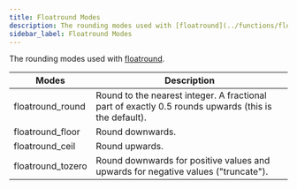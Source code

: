 ```yaml
---
title: Floatround Modes
description: The rounding modes used with [floatround](../functions/floatround.md).
sidebar_label: Floatround Modes
---
```


The rounding modes used with [floatround](../functions/floatround.md).

| Modes             | Description                                                                                          |
| ----------------- | ---------------------------------------------------------------------------------------------------- |
| floatround_round  | Round to the nearest integer. A fractional part of exactly 0.5 rounds upwards (this is the default). |
| floatround_floor  | Round downwards.                                                                                     |
| floatround_ceil   | Round upwards.                                                                                       |
| floatround_tozero | Round downwards for positive values and upwards for negative values ("truncate").                    |
